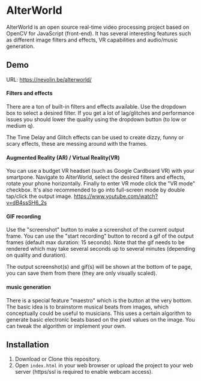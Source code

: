 # AlterWorld

AlterWorld is an open source real-time video processing project based on OpenCV for JavaScript (front-end). It has several interesting features such as different image filters and effects, VR capabilities and audio/music generation.

## Demo
URL: https://nevolin.be/alterworld/

#### Filters and effects
There are a ton of built-in filters and effects available. Use the dropdown box to select a desired filter. If you get a lot of lag/glitches and performance issues you should lower the quality using the dropdown button (to low or medium q).

The Time Delay and Glitch effects can be used to create dizzy, funny or scary effects, these are messing around with the frames.

#### Augmented Reality (AR) / Virtual Reality(VR)
You can use a budget VR headset (such as Google Cardboard VR) with your smartpone. Navigate to AlterWorld, select the desired filters and effects, rotate your phone horizontally. Finally to enter VR mode click the "VR mode" checkbox. It's also recommended to go into full-screen mode by double tap/click the output image.
https://www.youtube.com/watch?v=dB4ssSH6_2s

#### GIF recording
Use the "screenshot" button to make a screenshot of the current output frame.
You can use the "start recording" button to record a gif of the output frames (default max duration: 15 seconds). Note that the gif needs to be rendered which may take several seconds up to several minutes (depending on quality and duration).

The output screenshot(s) and gif(s) will be shown at the bottom of te page, you can save them from there (they are only visually scaled).

#### music generation
There is a special feature "maestro" which is the button at the very bottom. The basic idea is to brainstorm musical beats from images, which conceptually could be useful to musicians. This uses a certain algorithm to generate basic electronic beats based on the pixel values on the image. You can tweak the algorithm or implement your own. 

## Installation

1. Download or Clone this repository.
2. Open `index.html` in your web browser or upload the project to your web server (https/ssl is required to enable webcam access).
